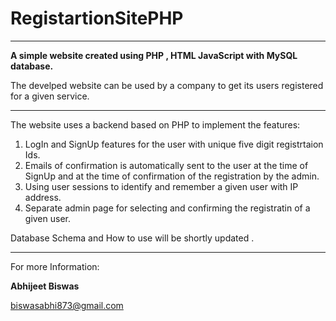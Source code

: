 # RegistartionSitePHP

<hr>

**A simple website created using PHP , HTML JavaScript with MySQL database.**

The develped website can be used by a company to get its users registered for a given service.

<hr>

The website uses a backend based on PHP to implement the features:

1. LogIn and SignUp features for the user with unique five digit registrtaion Ids.
2. Emails of confirmation is automatically sent to the user at the time of SignUp and at the time of confirmation of the registration by the admin.
3. Using user sessions to identify and remember a given user with IP address.
4. Separate admin page for selecting and confirming the registratin of a given user.

Database Schema and How to use will be shortly updated .

<hr>

For more Information:

**Abhijeet Biswas**

biswasabhi873@gmail.com

